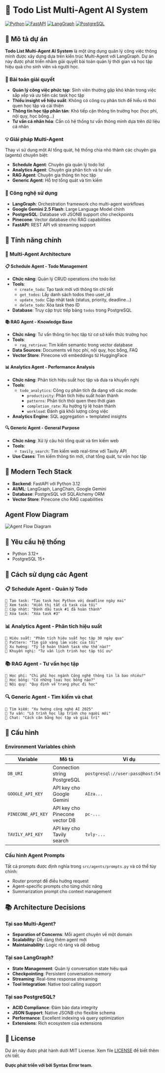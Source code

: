 # 🎯 Todo List Multi-Agent AI System

[![Python](https://img.shields.io/badge/Python-3.12-blue.svg)](https://python.org)
[![FastAPI](https://img.shields.io/badge/FastAPI-0.116.0-green.svg)](https://fastapi.tiangolo.com)
[![LangGraph](https://img.shields.io/badge/LangGraph-0.6.4-purple.svg)](https://langchain-ai.github.io/langgraph/)
[![PostgreSQL](https://img.shields.io/badge/PostgreSQL-15-blue.svg)](https://postgresql.org)

## 📖 Mô tả dự án

**Todo List Multi-Agent AI System** là một ứng dụng quản lý công việc thông minh được xây dựng dựa trên kiến trúc Multi-Agent với LangGraph. Dự án này được phát triển nhằm giải quyết bài toán quản lý thời gian và học tập hiệu quả cho sinh viên và người học.

### 🎯 Bài toán giải quyết
- **Quản lý công việc phức tạp**: Sinh viên thường gặp khó khăn trong việc sắp xếp và ưu tiên các task học tập
- **Thiếu insight về hiệu suất**: Không có công cụ phân tích để hiểu rõ thói quen học tập và cải thiện
- **Thông tin học tập phân tán**: Khó tiếp cận thông tin trường học (học phí, nội quy, học bổng...)
- **Tư vấn cá nhân hóa**: Cần có hệ thống tư vấn thông minh dựa trên dữ liệu cá nhân

### 💡 Giải pháp Multi-Agent
Thay vì sử dụng một AI tổng quát, hệ thống chia nhỏ thành các chuyên gia (agents) chuyên biệt:
- **Schedule Agent**: Chuyên gia quản lý todo list
- **Analytics Agent**: Chuyên gia phân tích và tư vấn
- **RAG Agent**: Chuyên gia thông tin học tập
- **Generic Agent**: Hỗ trợ tổng quát và tìm kiếm

### 🔬 Công nghệ sử dụng
- **LangGraph**: Orchestration framework cho multi-agent workflows
- **Google Gemini 2.5 Flash**: Large Language Model chính
- **PostgreSQL**: Database với JSONB support cho checkpoints
- **Pinecone**: Vector database cho RAG capabilities
- **FastAPI**: REST API với streaming support

## 🌟 Tính năng chính

### 🤖 Multi-Agent Architecture
#### 📋 Schedule Agent - Todo Management
- **Chức năng**: Quản lý CRUD operations cho todo list
- **Tools**:
  - `create_todo`: Tạo task mới với thông tin chi tiết
  - `get_todos`: Lấy danh sách todos theo user_id  
  - `update_todo`: Cập nhật task (status, priority, deadline...)
  - `delete_todo`: Xóa task theo ID
- **Database**: Truy cập trực tiếp bảng `todos` trong PostgreSQL

#### 📚 RAG Agent - Knowledge Base
- **Chức năng**: Tư vấn thông tin học tập từ cơ sở kiến thức trường học
- **Tools**:
  - `rag_retrieve`: Tìm kiếm semantic trong vector database
- **Data Sources**: Documents về học phí, nội quy, học bổng, FAQ
- **Vector Store**: Pinecone với embeddings từ HuggingFace

#### 📊 Analytics Agent - Performance Analysis
- **Chức năng**: Phân tích hiệu suất học tập và đưa ra khuyến nghị
- **Tools**:
  - `todo_analytics`: Công cụ phân tích đa dạng với các mode:
    - `productivity`: Phân tích hiệu suất hoàn thành
    - `patterns`: Phân tích thói quen theo thời gian
    - `completion_rate`: Xu hướng tỷ lệ hoàn thành
    - `workload`: Đánh giá khối lượng công việc
- **Analytics Engine**: SQL aggregation + templated insights

#### 🔍 Generic Agent - General Purpose
- **Chức năng**: Xử lý câu hỏi tổng quát và tìm kiếm web
- **Tools**:
  - `tavily_search`: Tìm kiếm web real-time với Tavily API
- **Use Cases**: Tìm kiếm thông tin mới, chat tổng quát, tư vấn học tập

## 📱 Modern Tech Stack
- **Backend**: FastAPI với Python 3.12
- **AI/ML**: LangGraph, LangChain, Google Gemini
- **Database**: PostgreSQL với SQLAlchemy ORM
- **Vector Store**: Pinecone cho RAG capabilities

## Agent Flow Diagram

![Agent Flow Diagram](./img/graph.png)

## 🚀 Yêu cầu hệ thống
- Python 3.12+
- PostgreSQL 15+

## 🎯 Cách sử dụng các Agent

### 📋 Schedule Agent - Quản lý Todo
```
🔹 Tạo task: "Tạo task học Python với deadline ngày mai"
🔹 Xem task: "Hiển thị tất cả task của tôi"
🔹 Cập nhật: "Đánh dấu task #1 đã hoàn thành"
🔹 Xóa task: "Xóa task #3"
```

### 📊 Analytics Agent - Phân tích hiệu suất
```
🔹 Hiệu suất: "Phân tích hiệu suất học tập 30 ngày qua"
🔹 Pattern: "Tìm giờ vàng làm việc của tôi"
🔹 Xu hướng: "Tỷ lệ hoàn thành task như thế nào?"
🔹 Khuyến nghị: "Tư vấn lịch trình học tập tối ưu"
```

### 📚 RAG Agent - Tư vấn học tập
```
🔹 Học phí: "Chi phí học ngành Công nghệ thông tin là bao nhiêu?"
🔹 Học bổng: "Có những loại học bổng nào?"
🔹 Nội quy: "Quy định về trang phục đi học"
```

### 🔍 Generic Agent - Tìm kiếm và chat
```
🔹 Tìm kiếm: "Xu hướng công nghệ AI 2025"
🔹 Tư vấn: "Lộ trình học lập trình cho người mới"
🔹 Chat: "Cách cân bằng học tập và giải trí"
```

## 🔧 Cấu hình

### Environment Variables chính

| Variable | Mô tả | Ví dụ |
|----------|--------|--------|
| `DB_URI` | Connection string PostgreSQL | `postgresql://user:pass@host:5432/db` |
| `GOOGLE_API_KEY` | API key cho Google Gemini | `AIza...` |
| `PINECONE_API_KEY` | API key cho Pinecone vector DB | `pc-...` |
| `TAVILY_API_KEY` | API key cho Tavily search | `tvly-...` |

### Cấu hình Agent Prompts
Tất cả prompts được định nghĩa trong `src/agents/prompts.py` và có thể tùy chỉnh:
- Router prompt để điều hướng request
- Agent-specific prompts cho từng chức năng
- Summarization prompt cho context management

## 📚 Architecture Decisions

### Tại sao Multi-Agent?
- **Separation of Concerns**: Mỗi agent chuyên về một domain
- **Scalability**: Dễ dàng thêm agent mới
- **Maintainability**: Logic rõ ràng và dễ debug

### Tại sao LangGraph?
- **State Management**: Quản lý conversation state hiệu quả
- **Checkpointing**: Persistent conversation memory
- **Streaming**: Real-time response streaming
- **Tool Integration**: Native tool calling support

### Tại sao PostgreSQL?
- **ACID Compliance**: Đảm bảo data integrity
- **JSON Support**: Native JSONB cho flexible schema
- **Performance**: Excellent indexing và query optimization
- **Extensions**: Rich ecosystem của extensions

## 📄 License

Dự án này được phát hành dưới MIT License. Xem file [LICENSE](LICENSE) để biết thêm chi tiết.

**Được phát triển với bởi Syntax Error team.**
